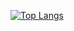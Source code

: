 
[![Top Langs](https://github-readme-stats.vercel.app/api/top-langs/?username=00f2ff&layout=compact&lang=en&theme=gradient)](https://github.com/anuraghazra/github-readme-stats)

<!--
**00f2ff/00f2ff** is a ✨ _special_ ✨ repository because its `README.md` (this file) appears on your GitHub profile.

Here are some ideas to get you started:

- 🔭 I’m currently working on ...
- 🌱 I’m currently learning ...
- 👯 I’m looking to collaborate on ...
- 🤔 I’m looking for help with ...
- 💬 Ask me about ...
- 📫 How to reach me: ...
- 😄 Pronouns: ...
- ⚡ Fun fact: ...
-->

